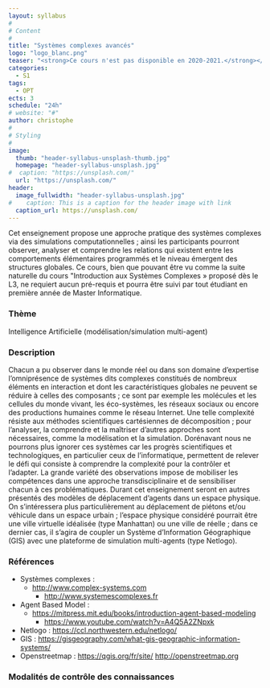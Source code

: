 ```yaml
---
layout: syllabus
#
# Content
#
title: "Systèmes complexes avancés"
logo: "logo_blanc.png"
teaser: "<strong>Ce cours n'est pas disponible en 2020-2021.</strong></br>La recherche se trouve actuellement confrontée, dans différentes disciplines et domaines d’étude, à la notion de système complexe. Une problématique majeure dans l’étude de tels systèmes consiste à comprendre comment un ensemble d’objets interagissant selon des règles locales déterminées peut engendrer un comportement global complexe, difficile à comprendre au simple vu des règles locales."
categories:
  - S1
tags:
  - OPT
ects: 3
schedule: "24h"
# website: "#"
author: christophe
#
# Styling
#
image:
  thumb: "header-syllabus-unsplash-thumb.jpg"
  homepage: "header-syllabus-unsplash.jpg"
#  caption: "https://unsplash.com/"
  url: "https://unsplash.com/"
header:
  image_fullwidth: "header-syllabus-unsplash.jpg"
#    caption: This is a caption for the header image with link
  caption_url: https://unsplash.com/
---
```





Cet enseignement propose une approche pratique des systèmes complexes via des simulations computationnelles ; ainsi les participants pourront observer, analyser et comprendre les relations qui existent entre les comportements élémentaires programmés et le niveau émergent des structures globales.
Ce cours, bien que pouvant être vu comme la suite naturelle du cours "Introduction aux Systèmes Complexes » proposé dès le L3, ne requiert aucun pré-requis et pourra être suivi par tout étudiant en première année de Master Informatique.

### Thème ###

Intelligence Artificielle (modélisation/simulation multi-agent)


### Description ###

Chacun a pu observer dans le monde réel ou dans son domaine d’expertise l’omniprésence de systèmes dits complexes constitués de nombreux éléments en interaction et dont les caractéristiques globales ne peuvent se réduire à celles des composants ; ce sont par exemple les molécules et les cellules du monde vivant, les éco-systèmes, les réseaux sociaux ou encore des productions humaines comme le réseau Internet.
Une telle complexité résiste aux méthodes scientifiques cartésiennes de décomposition ; pour l’analyser, la comprendre et la maîtriser d’autres approches sont nécessaires, comme la modélisation et la simulation.
Dorénavant nous ne pourrons plus ignorer ces systèmes car les progrès scientifiques et technologiques, en particulier ceux de l’informatique, permettent de relever le défi qui consiste à comprendre la complexité pour la contrôler et l’adapter.
La grande variété des observations impose de mobiliser les compétences dans une approche transdisciplinaire et de sensibiliser chacun à ces problématiques.
Durant cet enseignement seront en autres présentés des modèles de déplacement d’agents dans un espace physique. On s’intéressera plus particulièrement au déplacement de piétons et/ou véhicule dans un espace urbain ; l’espace physique considéré pourrait être une ville virtuelle idéalisée (type Manhattan) ou une ville de réelle ; dans ce dernier cas, il s’agira de coupler un Système d’Information Géographique (GIS) avec une plateforme de simulation multi-agents (type Netlogo).

### Références ###

- Systèmes complexes :
    - http://www.complex-systems.com
      - http://www.systemescomplexes.fr
- Agent Based Model :
  - https://mitpress.mit.edu/books/introduction-agent-based-modeling
    - https://www.youtube.com/watch?v=A4Q5A2ZNpxk
- Netlogo : https://ccl.northwestern.edu/netlogo/
- GIS : https://gisgeography.com/what-gis-geographic-information-systems/
- Openstreetmap : https://qgis.org/fr/site/ http://openstreetmap.org


### Modalités de contrôle des connaissances ###
